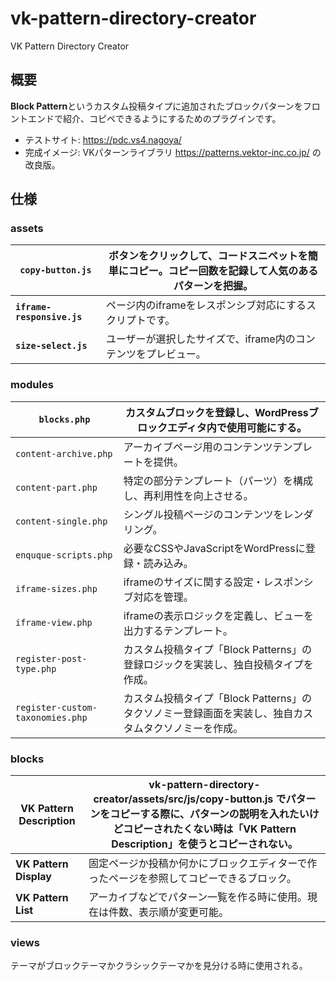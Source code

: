 # vk-pattern-directory-creator
VK Pattern Directory Creator

## 概要
**Block Pattern**というカスタム投稿タイプに追加されたブロックパターンをフロントエンドで紹介、コピペできるようにするためのプラグインです。

- テストサイト: https://pdc.vs4.nagoya/
- 完成イメージ: VKパターンライブラリ https://patterns.vektor-inc.co.jp/ の改良版。

## 仕様

### assets

| **`copy-button.js`** | ボタンをクリックして、コードスニペットを簡単にコピー。コピー回数を記録して人気のあるパターンを把握。 |
| --- | --- |
| **`iframe-responsive.js`** | ページ内のiframeをレスポンシブ対応にするスクリプトです。 |
| **`size-select.js`** | ユーザーが選択したサイズで、iframe内のコンテンツをプレビュー。 |

### modules

| `blocks.php` | カスタムブロックを登録し、WordPressブロックエディタ内で使用可能にする。 |
| --- | --- |
| `content-archive.php` | アーカイブページ用のコンテンツテンプレートを提供。 |
| `content-part.php` | 特定の部分テンプレート（パーツ）を構成し、再利用性を向上させる。 |
| `content-single.php` | シングル投稿ページのコンテンツをレンダリング。 |
| `enquque-scripts.php` | 必要なCSSやJavaScriptをWordPressに登録・読み込み。 |
| `iframe-sizes.php` | iframeのサイズに関する設定・レスポンシブ対応を管理。 |
| `iframe-view.php` | iframeの表示ロジックを定義し、ビューを出力するテンプレート。 |
| `register-post-type.php` | カスタム投稿タイプ「Block Patterns」の登録ロジックを実装し、独自投稿タイプを作成。 |
| `register-custom-taxonomies.php` | カスタム投稿タイプ「Block Patterns」のタクソノミー登録画面を実装し、独自カスタムタクソノミーを作成。 |

### blocks
| **VK Pattern Description** | vk-pattern-directory-creator/assets/src/js/copy-button.js でパターンをコピーする際に、パターンの説明を入れたいけどコピーされたくない時は「VK Pattern Description」を使うとコピーされない。 |
| --- | --- |
| **VK Pattern Display** | 固定ページか投稿か何かにブロックエディターで作ったページを参照してコピーできるブロック。 |
| **VK Pattern List** | アーカイブなどでパターン一覧を作る時に使用。現在は件数、表示順が変更可能。 |

### views
テーマがブロックテーマかクラシックテーマかを見分ける時に使用される。

